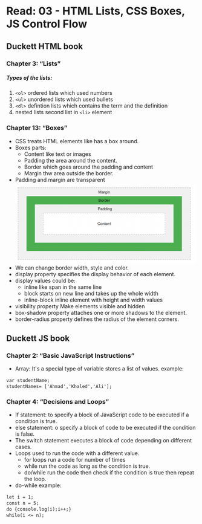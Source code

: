 # Read: 03 - HTML Lists, CSS Boxes, JS Control Flow

## Duckett HTML book

### Chapter 3: “Lists” 

##### Types of the lists:
1. `<ol>` ordered lists which used numbers 
2. `<ul>` unordered lists which used bullets 
3. `<dl>` defintion lists which contains the term and the definition 
4. nested lists second list in `<li>` element

### Chapter 13: “Boxes” 

- CSS treats HTML elements like has a box around. 
- Boxes parts: 
    - Content like text or images 
    - Padding the area around the content. 
    - Border which goes around the padding and content
    - Margin thw area outside the border.
- Padding and margin are transparent
![Box Parts](R0c150fee87c95feb6aa4665012605450.png "Box")
- We can change border width, style and color.
- display property specifies the display behavior of each element.
- display values could be:
    - inline like span in the same line
    - block starts on new line and takes up the whole width
    - inline-block inline element with height and width values
- visibility property Make elements visible and hidden
- box-shadow property attaches one or more shadows to the element.
- border-radius property defines the radius of the element corners.


## Duckett JS book

### Chapter 2: “Basic JavaScript Instructions”
 
- Array: It's a special type of variable stores a list of values. 
  example:
   
```
var studentName; 
studentNames= ['Ahmad','Khaled','Ali'];

```

### Chapter 4: “Decisions and Loops”

- If statement: to specify a block of JavaScript code to be executed if a condition is true.
- else statement: o specify a block of code to be executed if the condition is false.
- The switch statement executes a block of code depending on different cases.
- Loops used to run the code with a different value.
    - for loops run a code for number of times
    - while run the code as long as the condition is true.
    - do/while run the code then check if the condition is true then repeat the loop.
- do-while example:
```
let i = 1;
const n = 5;
do {console.log(i);i++;} 
while(i <= n);

```